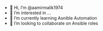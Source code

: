 - 👋 Hi, I’m @aamirmalik1974
- 👀 I’m interested in ...
- 🌱 I’m currently learning Asnible Automation
- 💞️ I’m looking to collaborate on Ansible roles


<!---
aamirmalik1974/aamirmalik1974 is a ✨ special ✨ repository because its `README.md` (this file) appears on your GitHub profile.
You can click the Preview link to take a look at your changes.
--->

